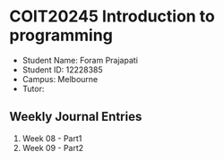 # COIT20245 Introduction to programming

- Student Name: Foram Prajapati
- Student ID: 12228385
- Campus: Melbourne
- Tutor: 

## Weekly Journal Entries
1. Week 08 - Part1
2. Week 09 - Part2 
